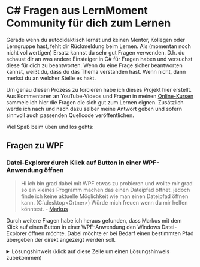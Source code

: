 # C# Fragen aus LernMoment Community für dich zum Lernen
Gerade wenn du autodidaktisch lernst und keinen Mentor, Kollegen oder Lerngruppe hast, fehlt dir Rückmeldung beim Lernen. Als (momentan noch nicht vollwertigen) Ersatz kannst du sehr gut Fragen verwenden. D.h. du schaust dir an was andere Einsteiger in C# für Fragen haben und versuchst diese für dich zu beantworten. Wenn du eine Frage sicher beantworten kannst, weißt du, dass du das Thema verstanden hast. Wenn nicht, dann merkst du an welcher Stelle es hakt.

Um genau diesen Prozess zu forcieren habe ich dieses Projekt hier erstellt. Aus Kommentaren an YouTube-Videos und Fragen in meinen [Online-Kursen](https://www.lernmoment.de/kurse/) sammele ich hier die Fragen die sich gut zum Lernen eignen. Zusätzlich werde ich nach und nach dazu selber meine Antwort geben und sofern sinnvoll auch passenden Quellcode veröffentlichen.

Viel Spaß beim üben und los gehts:

## Fragen zu WPF

### Datei-Explorer durch Klick auf Button in einer WPF-Anwendung öffnen

> Hi ich bin grad dabei mit WPF etwas zu probieren und wollte mir grad so ein kleines Programm machen das einen Dateipfad öffnet. jedoch finde ich keine aktuelle Möglichkeit wie man einen Dateipfad öffnen kann. (C:\desktop\<Ortner>) Würde mich freuen wenn du mir helfen könntest. - [Markus](https://www.youtube.com/watch?v=ugji-_yWoRk&lc=Ugw10Rj-RRskacV0PT54AaABAg)

Durch weitere Fragen habe ich heraus gefunden, dass Markus mit dem Klick auf einen Button in einer WPF-Anwendung den Windows Datei-Explorer öffnen möchte. Dabei möchte er bei Bedarf einen bestimmten Pfad übergeben der direkt angezeigt werden soll.

<details><summary>Lösungshinweis (klick auf diese Zeile um einen Lösungshinweis zubekommen)</summary>
<p>

Es gibt die Klasse [`Process`](https://docs.microsoft.com/de-de/dotnet/api/system.diagnostics.process?view=netframework-4.8) mit der eine beliebige Anwendung auf deinem Rechner gestartet werden kann.
</p>
</details>
